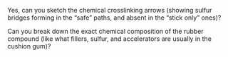 Yes, can you sketch the chemical crosslinking arrows (showing sulfur bridges forming in the “safe” paths, and absent in the “stick only” ones)?


Can you break down the exact chemical composition of the rubber compound (like what fillers, sulfur, and accelerators are usually in the cushion gum)?
